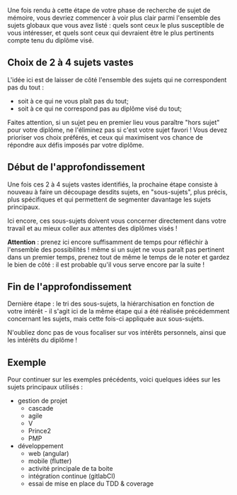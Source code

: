Une fois rendu à cette étape de votre phase de recherche de sujet de mémoire, vous devriez commencer à voir plus clair parmi l'ensemble des sujets globaux que vous avez listé : quels sont ceux le plus susceptible de vous intéresser, et quels sont ceux qui devraient être le plus pertinents compte tenu du diplôme visé.

## Choix de 2 à 4 sujets vastes

L'idée ici est de laisser de côté l'ensemble des sujets qui ne correspondent pas du tout : 

- soit à ce qui ne vous plaît pas du tout;
- soit à ce qui ne correspond pas au diplôme visé du tout;

Faites attention, si un sujet peu en premier lieu vous paraître "hors sujet" pour votre diplôme, ne l'éliminez pas si c'est votre sujet favori ! Vous devez prioriser vos choix préférés, et ceux qui maximisent vos chance de répondre aux défis imposés par votre diplôme.

## Début de l'approfondissement

Une fois ces 2 à 4 sujets vastes identifiés, la prochaine étape consiste à nouveau à faire un découpage desdits sujets, en "sous-sujets", plus précis, plus spécifiques et qui permettent de segmenter davantage les sujets principaux.

Ici encore, ces sous-sujets doivent vous concerner directement dans votre travail et au mieux coller aux attentes des diplômes visés !

**Attention** : prenez ici encore suffisamment de temps pour réfléchir à l'ensemble des possibilités ! même si un sujet ne vous paraît pas pertinent dans un premier temps, prenez tout de même le temps de le noter et gardez le bien de côté : il est probable qu'il vous serve encore par la suite !

## Fin de l'approfondissement

Dernière étape : le tri des sous-sujets, la hiérarchisation en fonction de votre intérêt - il s'agit ici de la même étape qui a été réalisée précédemment concernant les sujets, mais cette fois-ci appliquée aux sous-sujets.

N'oubliez donc pas de vous focaliser sur vos intérêts personnels, ainsi que les intérêts du diplôme !

## Exemple

Pour continuer sur les exemples précédents, voici quelques idées sur les sujets principaux utilisés : 

- gestion de projet
  - cascade
  - agile
  - V
  - Prince2
  - PMP
- développement
  - web (angular)
  - mobile (flutter)
  - activité principale de ta boite
  - intégration continue (gitlabCI)
  - essai de mise en place du TDD & coverage

